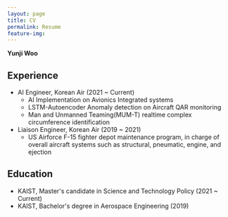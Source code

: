 ```yaml
---
layout: page
title: CV
permalink: Resume
feature-img: 
---
```


**Yunji Woo**

## Experience
* AI Engineer, Korean Air (2021 ~ Current)
    * AI Implementation on Avionics Integrated systems
    * LSTM-Autoencoder Anomaly detection on Aircraft QAR monitoring
    * Man and Unmanned Teaming(MUM-T) realtime complex circumference identification 
* Liaison Engineer, Korean Air (2019 ~ 2021)
    * US Airforce F-15 fighter depot maintenance program, in charge of overall aircraft systems such as structural, pneumatic, engine, and ejection 

## Education
* KAIST, Master's candidate in Science and Technology Policy (2021 ~ Current)
* KAIST, Bachelor's degree in Aerospace Engineering (2019)
